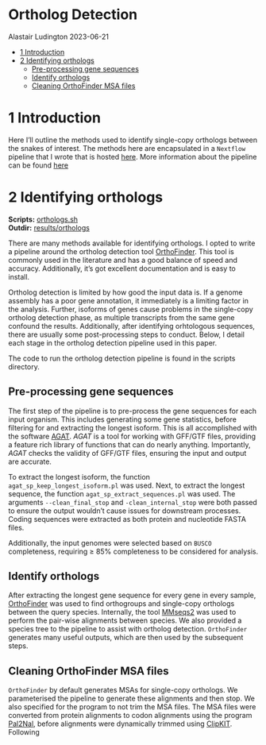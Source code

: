 Ortholog Detection
================
Alastair Ludington
2023-06-21

- [1 Introduction](#1-introduction)
- [2 Identifying orthologs](#2-identifying-orthologs)
  - [Pre-processing gene sequences](#pre-processing-gene-sequences)
  - [Identify orthologs](#identify-orthologs)
  - [Cleaning OrthoFinder MSA files](#cleaning-orthofinder-msa-files)

# 1 Introduction

Here I’ll outline the methods used to identify single-copy orthologs
between the snakes of interest. The methods here are encapsulated in a
`Nextflow` pipeline that I wrote that is hosted
[here](https://github.com/a-lud/nf-pipelines). More information about
the pipeline can be found
[here](https://github.com/a-lud/nf-pipelines/wiki/Orthofinder-Pipeline)

# 2 Identifying orthologs

**Scripts:**
[orthologs.sh](https://github.com/a-lud/sea-snake-selection/blob/main/orthologs/ortholog-detection/scripts/orthologs.sh)  
**Outdir:**
[results/orthologs](https://github.com/a-lud/sea-snake-selection/tree/main/orthologs/ortholog-detection/results/orthologs)

There are many methods available for identifying orthologs. I opted to
write a pipeline around the ortholog detection tool
[OrthoFinder](https://github.com/davidemms/OrthoFinder). This tool is
commonly used in the literature and has a good balance of speed and
accuracy. Additionally, it’s got excellent documentation and is easy to
install.

Ortholog detection is limited by how good the input data is. If a genome
assembly has a poor gene annotation, it immediately is a limiting factor
in the analysis. Further, isoforms of genes cause problems in the
single-copy ortholog detection phase, as multiple transcripts from the
same gene confound the results. Additionally, after identifying
orhtologous sequences, there are usually some post-processing steps to
conduct. Below, I detail each stage in the ortholog detection pipeline
used in this paper.

The code to run the ortholog detection pipeline is found in the scripts
directory.

## Pre-processing gene sequences

The first step of the pipeline is to pre-process the gene sequences for
each input organism. This includes generating some gene statistics,
before filtering for and extracting the longest isoform. This is all
accomplished with the software
[AGAT](https://github.com/NBISweden/AGAT). *AGAT* is a tool for working
with GFF/GTF files, providing a feature rich library of functions that
can do nearly anything. Importantly, *AGAT* checks the validity of
GFF/GTF files, ensuring the input and output are accurate.

To extract the longest isoform, the function
`agat_sp_keep_longest_isoform.pl` was used. Next, to extract the longest
sequence, the function `agat_sp_extract_sequences.pl` was used. The
arguments `--clean_final_stop` and `-clean_internal_stop` were both
passed to ensure the output wouldn’t cause issues for downstream
processes. Coding sequences were extracted as both protein and
nucleotide FASTA files.

Additionally, the input genomes were selected based on `BUSCO`
completeness, requiring $\ge$ 85% completeness to be considered for
analysis.

## Identify orthologs

After extracting the longest gene sequence for every gene in every
sample, [OrthoFinder](https://github.com/davidemms/OrthoFinder) was used
to find orthogroups and single-copy orthologs between the query species.
Internally, the tool [MMseqs2](https://github.com/soedinglab/MMseqs2)
was used to perform the pair-wise alignments between species. We also
provided a species tree to the pipeline to assist with ortholog
detection. `OrthoFinder` generates many useful outputs, which are then
used by the subsequent steps.

## Cleaning OrthoFinder MSA files

`OrthoFinder` by default generates MSAs for single-copy orthologs. We
parameterised the pipeline to generate these alignments and then stop.
We also specified for the program to not trim the MSA files. The MSA
files were converted from protein alignments to codon alignments using
the program [Pal2Nal](http://www.bork.embl.de/pal2nal/), before
alignments were dynamically trimmed using
[ClipKIT](https://github.com/JLSteenwyk/ClipKIT/tree/master/clipkit).
Following
